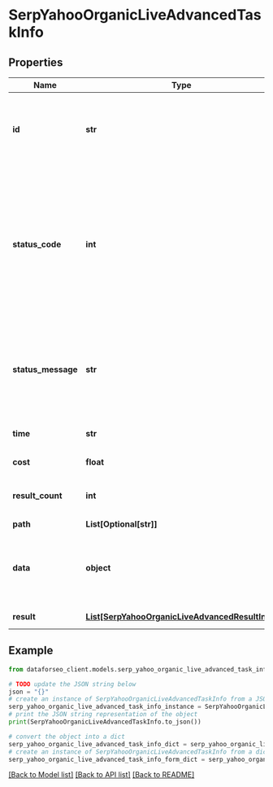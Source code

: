 # SerpYahooOrganicLiveAdvancedTaskInfo


## Properties

Name | Type | Description | Notes
------------ | ------------- | ------------- | -------------
**id** | **str** | task identifier unique task identifier in our system in the UUID format | [optional] 
**status_code** | **int** | status code of the task generated by DataForSEO, can be within the following range: 10000-60000 you can find the full list of the response codes here | [optional] 
**status_message** | **str** | informational message of the task you can find the full list of general informational messages here | [optional] 
**time** | **str** | execution time, seconds | [optional] 
**cost** | **float** | total tasks cost, USD | [optional] 
**result_count** | **int** | number of elements in the result array | [optional] 
**path** | **List[Optional[str]]** | URL path | [optional] 
**data** | **object** | contains the same parameters that you specified in the POST request | [optional] 
**result** | [**List[SerpYahooOrganicLiveAdvancedResultInfo]**](SerpYahooOrganicLiveAdvancedResultInfo.md) | array of results | [optional] 

## Example

```python
from dataforseo_client.models.serp_yahoo_organic_live_advanced_task_info import SerpYahooOrganicLiveAdvancedTaskInfo

# TODO update the JSON string below
json = "{}"
# create an instance of SerpYahooOrganicLiveAdvancedTaskInfo from a JSON string
serp_yahoo_organic_live_advanced_task_info_instance = SerpYahooOrganicLiveAdvancedTaskInfo.from_json(json)
# print the JSON string representation of the object
print(SerpYahooOrganicLiveAdvancedTaskInfo.to_json())

# convert the object into a dict
serp_yahoo_organic_live_advanced_task_info_dict = serp_yahoo_organic_live_advanced_task_info_instance.to_dict()
# create an instance of SerpYahooOrganicLiveAdvancedTaskInfo from a dict
serp_yahoo_organic_live_advanced_task_info_form_dict = serp_yahoo_organic_live_advanced_task_info.from_dict(serp_yahoo_organic_live_advanced_task_info_dict)
```
[[Back to Model list]](../README.md#documentation-for-models) [[Back to API list]](../README.md#documentation-for-api-endpoints) [[Back to README]](../README.md)


